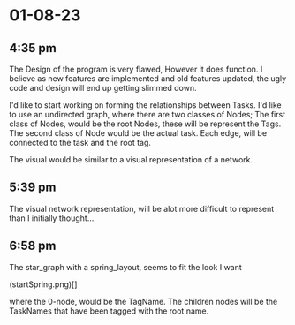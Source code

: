 # 01-08-23

## 4:35 pm

The Design of the program is very flawed, However it does function. I believe as new features are implemented and old features updated, the ugly code and design will end up getting slimmed down.

I'd like to start working on forming the relationships between Tasks. I'd like to use an undirected graph, where there are two classes of Nodes;
The first class of Nodes, would be the root Nodes, these will be represent the Tags.
The second class of Node would be the actual task.
Each edge, will be connected to the task and the root tag.

The visual would be similar to a visual representation of a network.

## 5:39 pm

The visual network representation, will be alot more difficult to represent than I initially thought...

## 6:58 pm

The star_graph with a spring_layout, seems to fit the look I want

(startSpring.png)[]

where the 0-node, would be the TagName. The children nodes will be the TaskNames that have been tagged with the root name.
